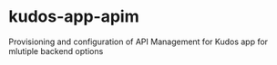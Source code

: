 # kudos-app-apim
Provisioning and configuration of API Management for Kudos app for mlutiple backend options
